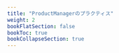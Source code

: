 ```yaml
---
title: "ProductManagerのプラクティス"
weight: 2
bookFlatSection: false
bookToc: true
bookCollapseSection: true
---
```

